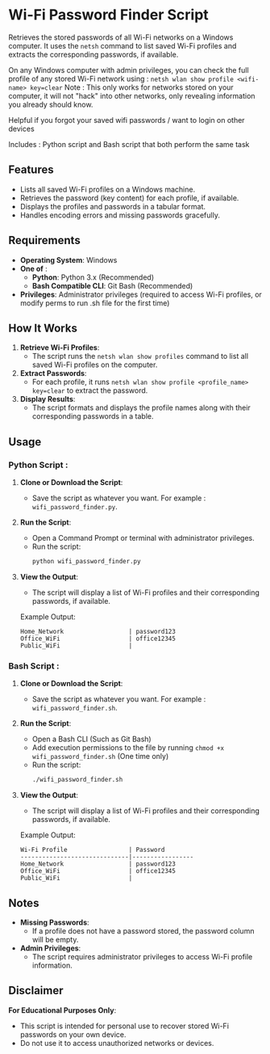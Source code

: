 # Wi-Fi Password Finder Script

Retrieves the stored passwords of all Wi-Fi networks on a Windows computer. 
It uses the `netsh` command to list saved Wi-Fi profiles and extracts the corresponding passwords, if available.

On any Windows computer with admin privileges, you can check the full profile of any stored Wi-Fi network using :
`netsh wlan show profile <wifi-name> key=clear`
Note : This only works for networks stored on your computer, it will not "hack" into other networks, only revealing information you already should know. 

Helpful if you forgot your saved wifi passwords / want to login on other devices

Includes : Python script and Bash script that both perform the same task

## Features

- Lists all saved Wi-Fi profiles on a Windows machine.
- Retrieves the password (key content) for each profile, if available.
- Displays the profiles and passwords in a tabular format.
- Handles encoding errors and missing passwords gracefully.

## Requirements

- **Operating System**: Windows
- **One of** :
   - **Python**: Python 3.x (Recommended)
   - **Bash Compatible CLI**: Git Bash (Recommended)
- **Privileges**: Administrator privileges (required to access Wi-Fi profiles, or modify perms to run .sh file for the first time)

## How It Works

1. **Retrieve Wi-Fi Profiles**:
   - The script runs the `netsh wlan show profiles` command to list all saved Wi-Fi profiles on the computer.
2. **Extract Passwords**:
   - For each profile, it runs `netsh wlan show profile <profile_name> key=clear` to extract the password.
3. **Display Results**:
   - The script formats and displays the profile names along with their corresponding passwords in a table.

## Usage

### Python Script :
1. **Clone or Download the Script**:
   - Save the script as whatever you want. For example : `wifi_password_finder.py`.

2. **Run the Script**:
   - Open a Command Prompt or terminal with administrator privileges.
   - Run the script:
     ```bash
     python wifi_password_finder.py
     ```

3. **View the Output**:
   - The script will display a list of Wi-Fi profiles and their corresponding passwords, if available.

   Example Output:
   ```
   Home_Network                  | password123
   Office_WiFi                   | office12345
   Public_WiFi                   | 
   ```

### Bash Script :
1. **Clone or Download the Script**:
   - Save the script as whatever you want. For example : `wifi_password_finder.sh`.

2. **Run the Script**:
   - Open a Bash CLI (Such as Git Bash)
   - Add execution permissions to the file by running `chmod +x wifi_password_finder.sh` (One time only)
   - Run the script:
     ```bash
     ./wifi_password_finder.sh
     ```

3. **View the Output**:
   - The script will display a list of Wi-Fi profiles and their corresponding passwords, if available.

   Example Output:
   ```
   Wi-Fi Profile                 | Password
   ------------------------------|-----------------
   Home_Network                  | password123
   Office_WiFi                   | office12345
   Public_WiFi                   | 
   ```

## Notes

- **Missing Passwords**:
  - If a profile does not have a password stored, the password column will be empty.
- **Admin Privileges**:
  - The script requires administrator privileges to access Wi-Fi profile information.

## Disclaimer

**For Educational Purposes Only**:
  - This script is intended for personal use to recover stored Wi-Fi passwords on your own device.
  - Do not use it to access unauthorized networks or devices.
